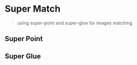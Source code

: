 # Super Match

> using super-point and super-glue for images matching
 
## Super Point 


## Super Glue